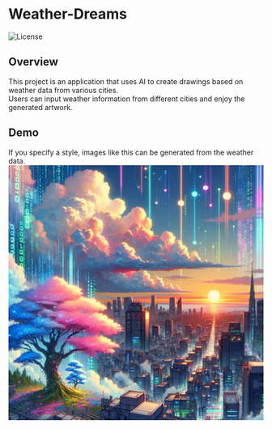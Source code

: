 # Weather-Dreams
![License](https://img.shields.io/github/license/MrNaruko/Weather-Dreams.svg?style=flat-square&label=license&color=blue&logo=apache)

## Overview
This project is an application that uses AI to create drawings based on weather data from various cities.<br>
Users can input weather information from different cities and enjoy the generated artwork.

## Demo
If you specify a style, images like this can be generated from the weather data.
![Demo Image](https://github.com/MrNaruko/Weather-Dreams/blob/main/cyberpanktokyo.jpg)
